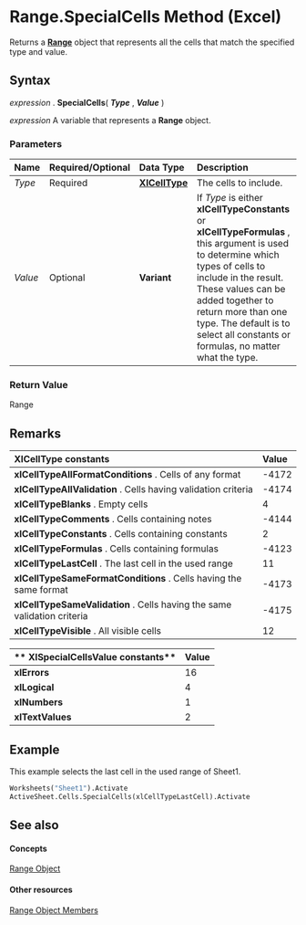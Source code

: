 
# Range.SpecialCells Method (Excel)

Returns a  **[Range](b8207778-0dcc-4570-1234-f130532cc8cd.md)** object that represents all the cells that match the specified type and value.


## Syntax

 _expression_ . **SpecialCells**( **_Type_** , **_Value_** )

 _expression_ A variable that represents a **Range** object.


### Parameters



|**Name**|**Required/Optional**|**Data Type**|**Description**|
|:-----|:-----|:-----|:-----|
| _Type_|Required| **[XlCellType](9b0dedec-60a4-6004-0049-4dda1009ef22.md)**|The cells to include.|
| _Value_|Optional| **Variant**|If  _Type_ is either **xlCellTypeConstants** or **xlCellTypeFormulas** , this argument is used to determine which types of cells to include in the result. These values can be added together to return more than one type. The default is to select all constants or formulas, no matter what the type.|

### Return Value

Range


## Remarks





|**XlCellType constants**|**Value**|
|:-----|:-----|
| **xlCellTypeAllFormatConditions** . Cells of any format|-4172|
| **xlCellTypeAllValidation** . Cells having validation criteria|-4174|
| **xlCellTypeBlanks** . Empty cells|4|
| **xlCellTypeComments** . Cells containing notes|-4144|
| **xlCellTypeConstants** . Cells containing constants|2|
| **xlCellTypeFormulas** . Cells containing formulas|-4123|
| **xlCellTypeLastCell** . The last cell in the used range|11|
| **xlCellTypeSameFormatConditions** . Cells having the same format|-4173|
| **xlCellTypeSameValidation** . Cells having the same validation criteria|-4175|
| **xlCellTypeVisible** . All visible cells|12|


|** XlSpecialCellsValue constants**|**Value**|
|:-----|:-----|
| **xlErrors**|16|
| **xlLogical**|4|
| **xlNumbers**|1|
| **xlTextValues**|2|

## Example

This example selects the last cell in the used range of Sheet1.


```vb
Worksheets("Sheet1").Activate 
ActiveSheet.Cells.SpecialCells(xlCellTypeLastCell).Activate
```


## See also


#### Concepts


[Range Object](b8207778-0dcc-4570-1234-f130532cc8cd.md)
#### Other resources


[Range Object Members](4336bf81-1e63-7e44-1792-baf366a027a7.md)
